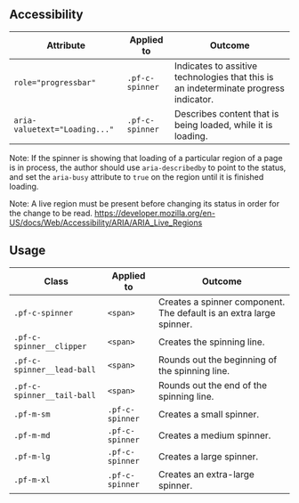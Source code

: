 ## Accessibility

| Attribute | Applied to | Outcome |
| -- | -- | -- |
| `role="progressbar"` | `.pf-c-spinner` |  Indicates to assitive technologies that this is an indeterminate progress indicator. |
| `aria-valuetext="Loading..."` | `.pf-c-spinner` |  Describes content that is being loaded, while it is loading. |

Note: If the spinner is showing that loading of a particular region of a page is in process, the author should use `aria-describedby` to point to the status, and set the `aria-busy` attribute to `true` on the region until it is finished loading. 

Note: A live region must be present before changing its status in order for the change to be read. https://developer.mozilla.org/en-US/docs/Web/Accessibility/ARIA/ARIA_Live_Regions

## Usage

| Class | Applied to | Outcome |
| -- | -- | -- |
| `.pf-c-spinner` | `<span>` |  Creates a spinner component. The default is an extra large spinner. |
| `.pf-c-spinner__clipper` | `<span>` |  Creates the spinning line. |
| `.pf-c-spinner__lead-ball` | `<span>` |  Rounds out the beginning of the spinning line. |
| `.pf-c-spinner__tail-ball` | `<span>` |  Rounds out the end of the spinning line. |
| `.pf-m-sm` | `.pf-c-spinner` |  Creates a small spinner. |
| `.pf-m-md` | `.pf-c-spinner` |  Creates a medium spinner. |
| `.pf-m-lg` | `.pf-c-spinner` |  Creates a large spinner. |
| `.pf-m-xl` | `.pf-c-spinner` |  Creates an extra-large spinner. |

